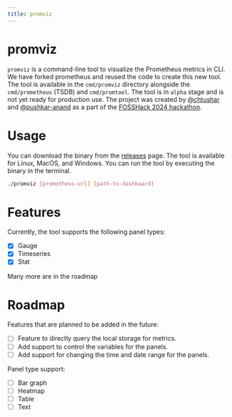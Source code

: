 ```yaml
---
title: promviz
---
```


# promviz

`promviz` is a command-line tool to visualize the Prometheus metrics in CLI. We have forked prometheus and reused the code to create this new tool. The tool is available in the `cmd/promviz` directory alongside the `cmd/prometheus` (TSDB) and `cmd/promtool`. The tool is in `alpha` stage and is not yet ready for production use. The project was created by [@chtushar](https://github.com/chtushar) and [@pushkar-anand](https://github.com/pushkar-anand) as a part of the [FOSSHack 2024 hackathon](https://fossunited.org/fosshack/2024).

# Usage

You can download the binary from the [releases](https://github.com/chtushar/prometheues-with-viz/releases) page. The tool is available for Linux, MacOS, and Windows. You can run the tool by executing the binary in the terminal.

```bash
./promviz [prometheus-url] [path-to-dashboard]
```

# Features

Currently, the tool supports the following panel types:

- [x] Gauge
- [x] Timeseries
- [x] Stat

Many more are in the roadmap

# Roadmap

Features that are planned to be added in the future:

- [ ] Feature to directly query the local storage for metrics.
- [ ] Add support to control the variables for the panels.
- [ ] Add support for changing the time and date range for the panels.

Panel type support:

- [ ] Bar graph
- [ ] Heatmap
- [ ] Table
- [ ] Text
